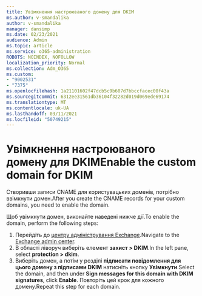 ```yaml
---
title: Увімкнення настроюваного домену для DKIM
ms.author: v-smandalika
author: v-smandalika
manager: dansimp
ms.date: 02/23/2021
audience: Admin
ms.topic: article
ms.service: o365-administration
ROBOTS: NOINDEX, NOFOLLOW
localization_priority: Normal
ms.collection: Adm_O365
ms.custom:
- "9002531"
- "7375"
ms.openlocfilehash: 1a21101602f47dcb5c9b607d7bbccfacec00f43a
ms.sourcegitcommit: 6312ee31561db36104f32282d019d069ede69174
ms.translationtype: MT
ms.contentlocale: uk-UA
ms.lasthandoff: 03/11/2021
ms.locfileid: "50749215"
---
```

# <a name="enable-the-custom-domain-for-dkim"></a><span data-ttu-id="51ab3-102">Увімкнення настроюваного домену для DKIM</span><span class="sxs-lookup"><span data-stu-id="51ab3-102">Enable the custom domain for DKIM</span></span>

<span data-ttu-id="51ab3-103">Створивши записи CNAME для користувацьких доменів, потрібно ввімкнути домен.</span><span class="sxs-lookup"><span data-stu-id="51ab3-103">After you create the CNAME records for your custom domains, you need to enable the domain.</span></span>

<span data-ttu-id="51ab3-104">Щоб увімкнути домен, виконайте наведені нижче дії.</span><span class="sxs-lookup"><span data-stu-id="51ab3-104">To enable the domain, perform the following steps:</span></span>

1. <span data-ttu-id="51ab3-105">Перейдіть до [центру адміністрування Exchange](https://outlook.office365.com/ecp/).</span><span class="sxs-lookup"><span data-stu-id="51ab3-105">Navigate to the [Exchange admin center](https://outlook.office365.com/ecp/).</span></span>
2. <span data-ttu-id="51ab3-106">В області ліворуч виберіть елемент **захист > DKIM**.</span><span class="sxs-lookup"><span data-stu-id="51ab3-106">In the left pane, select **protection > dkim**.</span></span>
3. <span data-ttu-id="51ab3-107">Виберіть домен, а потім у розділі **підписати повідомлення для цього домену з підписами DKIM** натисніть кнопку **Увімкнути**.</span><span class="sxs-lookup"><span data-stu-id="51ab3-107">Select the domain, and then under **Sign messages for this domain with DKIM signatures**, click **Enable**.</span></span> <span data-ttu-id="51ab3-108">Повторіть цей крок для кожного домену.</span><span class="sxs-lookup"><span data-stu-id="51ab3-108">Repeat this step for each domain.</span></span>


